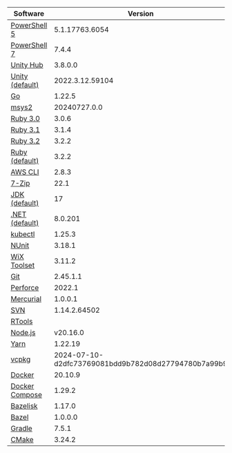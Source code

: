 [//]: # (title: Preinstalled Software on TeamCity Cloud Windows Agents)
[//]: # (auxiliary-id: Preinstalled Software on TeamCity Cloud Windows Agents)

<snippet id="windows-jb-agents">

|Software|Version|
|---|---|
|[PowerShell 5](https://docs.microsoft.com/en-us/powershell/)|5.1.17763.6054|
|[PowerShell 7](https://docs.microsoft.com/en-us/powershell/)|7.4.4|
|[Unity Hub](https://unity.com/unity-hub)|3.8.0.0|
|[Unity (default)](https://unity.com/)|2022.3.12.59104|
|[Go](https://golang.org/)|1.22.5|
|[msys2](https://www.msys2.org/)|20240727.0.0|
|[Ruby 3.0](https://www.ruby-lang.org/en/)|3.0.6|
|[Ruby 3.1](https://www.ruby-lang.org/en/)|3.1.4|
|[Ruby 3.2](https://www.ruby-lang.org/en/)|3.2.2|
|[Ruby (default)](https://www.ruby-lang.org/en/)|3.2.2|
|[AWS CLI](https://aws.amazon.com/cli/)|2.8.3|
|[7-Zip](https://www.7-zip.org/)|22.1|
|[JDK (default)](https://aws.amazon.com/corretto/)|17|
|[.NET (default)](https://dotnet.microsoft.com/)|8.0.201|
|[kubectl](https://kubernetes.io/docs/tasks/tools/#kubectl)|1.25.3|
|[NUnit](https://nunit.org/)|3.18.1|
|[WiX Toolset](https://wixtoolset.org/)|3.11.2|
|[Git](https://git-scm.com/)|2.45.1.1|
|[Perforce](https://www.perforce.com/)|2022.1|
|[Mercurial](https://www.mercurial-scm.org/)|1.0.0.1|
|[SVN](https://subversion.apache.org/)|1.14.2.64502|
|[RTools](https://cran.r-project.org/bin/windows/Rtools/)||
|[Node.js](https://nodejs.org/en/)|v20.16.0|
|[Yarn](https://yarnpkg.com/)|1.22.19|
|[vcpkg](https://vcpkg.io/en/)|2024-07-10-d2dfc73769081bdd9b782d08d27794780b7a99b9|
|[Docker](https://www.docker.com/)|20.10.9|
|[Docker Compose](https://docs.docker.com/compose/)|1.29.2|
|[Bazelisk](https://github.com/bazelbuild/bazelisk)|1.17.0|
|[Bazel](https://bazel.build/)|1.0.0.0|
|[Gradle](https://gradle.org/)|7.5.1|
|[CMake](https://cmake.org/)|3.24.2|

</chunk> 

